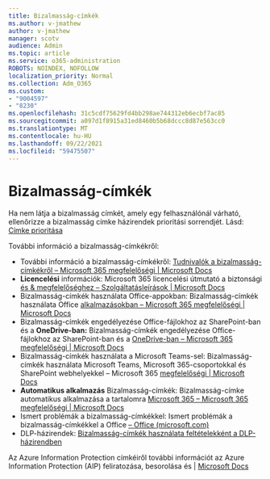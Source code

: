 ```yaml
---
title: Bizalmasság-címkék
ms.author: v-jmathew
author: v-jmathew
manager: scotv
audience: Admin
ms.topic: article
ms.service: o365-administration
ROBOTS: NOINDEX, NOFOLLOW
localization_priority: Normal
ms.collection: Adm_O365
ms.custom:
- "9004597"
- "8230"
ms.openlocfilehash: 31c5cdf75629fd4bb298ae744312eb6ecbf7ac85
ms.sourcegitcommit: a097d1f8915a31ed8460b5b68dccc8d87e563cc0
ms.translationtype: MT
ms.contentlocale: hu-HU
ms.lasthandoff: 09/22/2021
ms.locfileid: "59475507"
---
```

# <a name="sensitivity-labels"></a>Bizalmasság-címkék

Ha nem látja a bizalmasság címkét, amely egy felhasználónál várható, ellenőrizze a bizalmasság címke házirendek prioritási sorrendjét. Lásd: [Címke prioritása](https://docs.microsoft.com/microsoft-365/compliance/sensitivity-labels)

További információ a bizalmasság-címkékről:

- További információ a bizalmasság-címkékről: [Tudnivalók a bizalmasság-címkékről – Microsoft 365 megfelelőségi | Microsoft Docs](https://docs.microsoft.com/microsoft-365/compliance/sensitivity-labels)
- **Licencelési** információk: Microsoft 365 licencelési útmutató a biztonsági [és & megfelelőséghez – Szolgáltatásleírások | Microsoft Docs](https://docs.microsoft.com/office365/servicedescriptions/microsoft-365-service-descriptions/microsoft-365-tenantlevel-services-licensing-guidance/microsoft-365-security-compliance-licensing-guidance#information-protection)
- Bizalmasság-címkék használata Office-appokban: Bizalmasság-címkék használata Office [alkalmazásokban – Microsoft 365 megfelelőségi | Microsoft Docs](https://docs.microsoft.com/microsoft-365/compliance/sensitivity-labels-office-apps)
- Bizalmasság-címkék engedélyezése Office-fájlokhoz az SharePoint-ban és a **OneDrive-ban:** Bizalmasság-címkék engedélyezése Office-fájlokhoz az SharePoint-ban és a [OneDrive-ban – Microsoft 365 megfelelőségi | Microsoft Docs](https://docs.microsoft.com/microsoft-365/compliance/sensitivity-labels-sharepoint-onedrive-files)
- Bizalmasság-címkék használata a Microsoft Teams-sel: Bizalmasság-címkék használata Microsoft Teams, Microsoft 365-csoportokkal és SharePoint webhelyekkel – Microsoft 365 [megfelelőségi | Microsoft Docs](https://docs.microsoft.com/microsoft-365/compliance/sensitivity-labels-teams-groups-sites)
- **Automatikus alkalmazás** Bizalmasság-címkék: Bizalmasság-címke automatikus alkalmazása a tartalomra [Microsoft 365 – Microsoft 365 megfelelőségi | Microsoft Docs](https://docs.microsoft.com/microsoft-365/compliance/apply-sensitivity-label-automatically)
- Ismert problémák a bizalmasság-címkékkel: Ismert problémák a bizalmasság-címkékkel a Office [– Office (microsoft.com)](https://support.microsoft.com/office/known-issues-with-sensitivity-labels-in-office-b169d687-2bbd-4e21-a440-7da1b2743edc)
- DLP-házirendek: [Bizalmasság-címkék használata feltételekként a DLP-házirendben](https://docs.microsoft.com/microsoft-365/compliance/dlp-sensitivity-label-as-condition) 

Az Azure Information Protection címkéiről további információt az Azure Information Protection (AIP) feliratozása, besorolása és | [ Microsoft Docs](https://docs.microsoft.com/azure/information-protection/aip-classification-and-protection)
